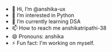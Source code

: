 - 👋 Hi, I’m @anshika-ux
- 👀 I’m interested in Python
- 🌱 I’m currently learning DSA
- 📫 How to reach me anshikatripathi-38
- 😄 Pronouns: anshika
- ⚡ Fun fact: I'm working on myself.

<!---
anshika-ux/anshika-ux is a ✨ special ✨ repository because its `README.md` (this file) appears on your GitHub profile.
You can click the Preview link to take a look at your changes.
--->
